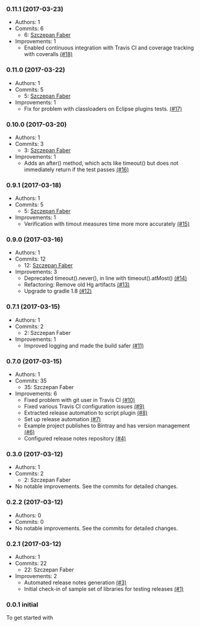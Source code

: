 ### 0.11.1 (2017-03-23)

* Authors: 1
* Commits: 6
  * 6: [Szczepan Faber](https://github.com/szczepiq)
* Improvements: 1
  * Enabled continuous integration with Travis CI and coverage tracking with coveralls [(#18)](https://github.com/mockito/mockito/pull/18)

### 0.11.0 (2017-03-22)

* Authors: 1
* Commits: 5
  * 5: [Szczepan Faber](https://github.com/szczepiq)
* Improvements: 1
  * Fix for problem with classloaders on Eclipse plugins tests. [(#17)](https://github.com/mockito/mockito/pull/17)

### 0.10.0 (2017-03-20)

* Authors: 1
* Commits: 3
  * 3: [Szczepan Faber](https://github.com/szczepiq)
* Improvements: 1
  * Adds an after() method, which acts like timeout() but does not immediately return if the test passes [(#16)](https://github.com/mockito/mockito/pull/16)

### 0.9.1 (2017-03-18)

* Authors: 1
* Commits: 5
  * 5: [Szczepan Faber](https://github.com/szczepiq)
* Improvements: 1
  * Verification with timout measures time more more accurately [(#15)](https://github.com/mockito/mockito/pull/15)

### 0.9.0 (2017-03-16)

* Authors: 1
* Commits: 12
  * 12: [Szczepan Faber](https://github.com/szczepiq)
* Improvements: 3
  * Deprecated timeout().never(), in line with timeout().atMost() [(#14)](https://github.com/mockito/mockito/pull/14)
  * Refactoring: Remove old Hg artifacts [(#13)](https://github.com/mockito/mockito/pull/13)
  * Upgrade to gradle 1.8 [(#12)](https://github.com/mockito/mockito/pull/12)

### 0.7.1 (2017-03-15)

* Authors: 1
* Commits: 2
  * 2: Szczepan Faber
* Improvements: 1
  * Improved logging and made the build safer [(#11)](https://github.com/mockito/mockito-release-tools-example/pull/11)

### 0.7.0 (2017-03-15)

* Authors: 1
* Commits: 35
  * 35: Szczepan Faber
* Improvements: 6
  * Fixed problem with git user in Travis CI [(#10)](https://github.com/mockito/mockito-release-tools-example/pull/10)
  * Fixed various Travis CI configuration issues [(#9)](https://github.com/mockito/mockito-release-tools-example/pull/9)
  * Extracted release automation to script plugin [(#8)](https://github.com/mockito/mockito-release-tools-example/pull/8)
  * Set up release automation [(#7)](https://github.com/mockito/mockito-release-tools-example/pull/7)
  * Example project publishes to Bintray and has version management [(#6)](https://github.com/mockito/mockito-release-tools-example/pull/6)
  * Configured release notes repository [(#4)](https://github.com/mockito/mockito-release-tools-example/pull/4)

### 0.3.0 (2017-03-12)

* Authors: 1
* Commits: 2
  * 2: Szczepan Faber
* No notable improvements. See the commits for detailed changes.

### 0.2.2 (2017-03-12)

* Authors: 0
* Commits: 0
* No notable improvements. See the commits for detailed changes.

### 0.2.1 (2017-03-12)

* Authors: 1
* Commits: 22
  * 22: Szczepan Faber
* Improvements: 2
  * Automated release notes generation [(#3)](https://github.com/mockito/mockito-release-tools-example/pull/3)
  * Initial check-in of sample set of libraries for testing releases [(#1)](https://github.com/mockito/mockito-release-tools-example/pull/1)

### 0.0.1 initial

To get started with